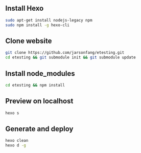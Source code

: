 ## Install Hexo

```bash
sudo apt-get install nodejs-legacy npm
sudo npm install -g hexo-cli
```

## Clone website

```bash
git clone https://github.com/jarsonfang/etesting.git
cd etesting && git submodule init && git submodule update
```

## Install node_modules

```bash
cd etesting && npm install
```

## Preview on localhost

```bash
hexo s
```

## Generate and deploy

```bash
hexo clean
hexo d -g
```
